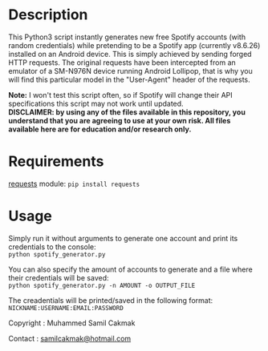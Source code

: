 # Description
This Python3 script instantly generates new free Spotify accounts (with random credentials) while pretending to be a Spotify app (currently v8.6.26) installed on an Android device. This is simply achieved by sending forged HTTP requests. The original requests have been intercepted from an emulator of a SM-N976N device running Android Lollipop, that is why you will find this particular model in the "User-Agent" header of the requests.

**Note:** I won't test this script often, so if Spotify will change their API specifications this script may not work until updated.<br>
**DISCLAIMER: by using any of the files available in this repository, you understand that you are agreeing to use at your own risk. All files available here are for education and/or research only.**

# Requirements
[requests](https://pypi.org/project/requests) module: `pip install requests`

# Usage
Simply run it without arguments to generate one account and print its credentials to the console:<br>
`python spotify_generator.py`

You can also specify the amount of accounts to generate and a file where their credentials will be saved:<br>
`python spotify_generator.py -n AMOUNT -o OUTPUT_FILE`

The creadentials will be printed/saved in the following format:<br>
`NICKNAME:USERNAME:EMAIL:PASSWORD`


Copyright : Muhammed Samil Cakmak

Contact : samilcakmak@hotmail.com

